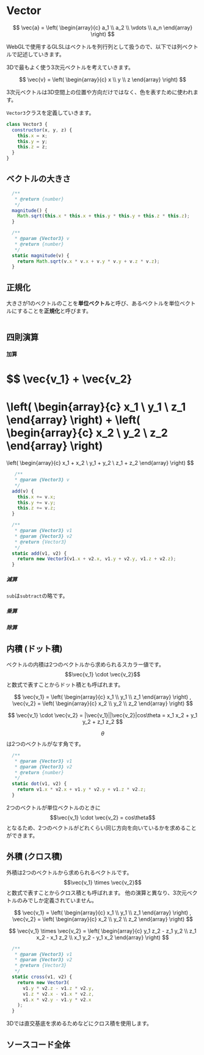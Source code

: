 # Vector

$$
\vec{a} = \left(
    \begin{array}{c}
      a_1 \\
      a_2 \\
      \vdots \\
      a_n
    \end{array}
  \right)
$$

WebGLで使用するGLSLはベクトルを列行列として扱うので、以下では列ベクトルで記述していきます。

3Dで最もよく使う3次元ベクトルを考えていきます。

$$
\vec{v} = \left(
    \begin{array}{c}
      x \\
      y \\
      z
    \end{array}
  \right)
$$

3次元ベクトルは3D空間上の位置や方向だけではなく、色を表すために使われます。

`Vector3`クラスを定義していきます。

```js
class Vector3 {
  constructor(x, y, z) {
    this.x = x;
    this.y = y;
    this.z = z;
  }
}
```

## ベクトルの大きさ

```js
  /**
   * @return {number}
   */
  magnitude() {
    Math.sqrt(this.x * this.x + this.y * this.y + this.z * this.z);
  }

  /**
   * @param {Vector3} v
   * @return {number}
   */
  static magnitude(v) {
    return Math.sqrt(v.x * v.x + v.y * v.y + v.z * v.z);
  }
```

## 正規化

大きさが1のベクトルのことを**単位ベクトル**と呼び、あるベクトルを単位ベクトルにすることを**正規化**と呼びます。

```

```

## 四則演算

#### 加算

$$
\vec{v_1} + \vec{v_2}
=
\left(
\begin{array}{c}
  x_1 \\
  y_1 \\
  z_1
\end{array}
\right)
+
\left(
\begin{array}{c}
  x_2 \\
  y_2 \\
  z_2
\end{array}
\right)
=
\left(
\begin{array}{c}
x_1 + x_2 \\
y_1 + y_2 \\
z_1 + z_2
\end{array}
\right)
$$

```js
   /**
   * @param {Vector3} v 
   */
  add(v) {
    this.x += v.x;
    this.y += v.y;
    this.z += v.z;
  }

  /**
   * @param {Vector3} v1 
   * @param {Vector3} v2 
   * @return {Vector3}
   */
  static add(v1, v2) {
    return new Vector3(v1.x + v2.x, v1.y + v2.y, v1.z + v2.z);
  }
```

##### 減算

`sub`は`subtract`の略です。

##### 乗算

##### 除算


## 内積 (ドット積)

ベクトルの内積は2つのベクトルから求められるスカラー値です。
$$\vec{v_1} \cdot \vec{v_2}$$と数式で表すことからドット積とも呼ばれます。

$$
\vec{v_1} = \left(
    \begin{array}{c}
      x_1 \\
      y_1 \\
      z_1
    \end{array}
  \right)
,
\vec{v_2} = \left(
    \begin{array}{c}
      x_2 \\
      y_2 \\
      z_2
    \end{array}
  \right)
$$

$$
\vec{v_1} \cdot \vec{v_2} = |\vec{v_1}||\vec{v_2}|cos\theta = x_1 x_2 + y_1 y_2 + z_1 z_2
$$

$$\theta$$は2つのベクトルがなす角です。

```js
  /**
   * @param {Vector3} v1
   * @param {Vector3} v2
   * @return {number}
   */
  static dot(v1, v2) {
    return v1.x * v2.x + v1.y * v2.y + v1.z * v2.z;
  }
```

2つのベクトルが単位ベクトルのときに$$\vec{v_1} \cdot \vec{v_2} = cos\theta$$となるため、2つのベクトルがどれくらい同じ方向を向いているかを求めることができます。

## 外積 (クロス積)

外積は2つのベクトルから求められるベクトルです。
$$\vec{v_1} \times \vec{v_2}$$と数式で表すことからクロス積とも呼ばれます。
他の演算と異なり、3次元ベクトルのみでしか定義されていません。

$$
\vec{v_1} = \left(
    \begin{array}{c}
      x_1 \\
      y_1 \\
      z_1
    \end{array}
  \right)
,
\vec{v_2} = \left(
    \begin{array}{c}
      x_2 \\
      y_2 \\
      z_2
    \end{array}
  \right)
$$

$$
\vec{v_1} \times \vec{v_2} = \left(
    \begin{array}{c}
      y_1 z_2 - z_1 y_2 \\
      z_1 x_2 - x_1 z_2 \\
      x_1 y_2 - y_1 x_2
    \end{array}
  \right)
$$

```js
  /**
   * @param {Vector3} v1 
   * @param {Vector3} v2
   * @return {Vector3}
   */
  static cross(v1, v2) {
    return new Vector3(
      v1.y * v2.z - v1.z * v2.y,
      v1.z * v2.x - v1.x * v2.z,
      v1.x * v2.y - v1.y * v2.x
    );
  }
```

3Dでは直交基底を求めるためなどにクロス積を使用します。

## ソースコード全体